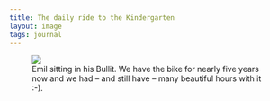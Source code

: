 ```yaml
---
title: The daily ride to the Kindergarten
layout: image
tags: journal
---
```

<figure class="lg:bleed-right lg:split-1-aside">
<img src="/img/journal/IMG_0479X.jpg">
<figcaption>
Emil sitting in his Bullit. We have the bike for nearly five years now and we had – and still have – many beautiful hours with it :-).
</figcaption>
</figure>